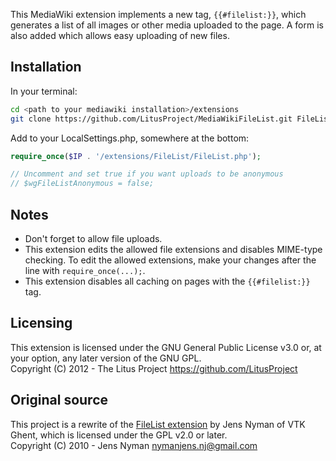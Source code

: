 This MediaWiki extension implements a new tag, ```{{#filelist:}}```, which generates a list of all images or other media uploaded to the page. A form is also added which allows easy uploading of new files.

## Installation
In your terminal:
```bash
cd <path to your mediawiki installation>/extensions
git clone https://github.com/LitusProject/MediaWikiFileList.git FileList
```
Add to your LocalSettings.php, somewhere at the bottom:
```php
require_once($IP . '/extensions/FileList/FileList.php');

// Uncomment and set true if you want uploads to be anonymous
// $wgFileListAnonymous = false; 
```

## Notes
- Don't forget to allow file uploads.
- This extension edits the allowed file extensions and disables MIME-type checking. To edit the allowed extensions, make your changes after the line with ```require_once(...);```.
- This extension disables all caching on pages with the ```{{#filelist:}}``` tag.

## Licensing
This extension is licensed under the GNU General Public License v3.0 or, at your option, any later version of the GNU GPL.  
Copyright (C) 2012 - The Litus Project <https://github.com/LitusProject>

## Original source
This project is a rewrite of the [FileList extension](https://code.google.com/p/mediawiki-filelist/) by Jens Nyman of VTK Ghent, which is licensed under the GPL v2.0 or later.  
Copyright (C) 2010 - Jens Nyman <nymanjens.nj@gmail.com>

